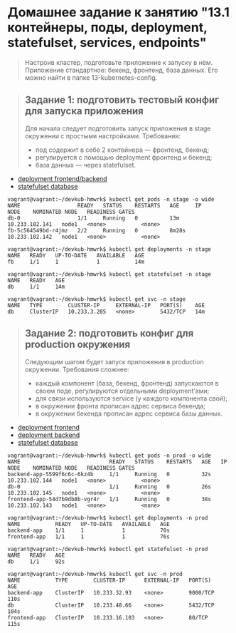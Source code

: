 # Домашнее задание к занятию "13.1 контейнеры, поды, deployment, statefulset, services, endpoints"
> Настроив кластер, подготовьте приложение к запуску в нём. Приложение стандартное: бекенд, фронтенд, база данных. Его можно найти в папке 13-kubernetes-config.

> ## Задание 1: подготовить тестовый конфиг для запуска приложения
> Для начала следует подготовить запуск приложения в stage окружении с простыми настройками. Требования:
> * под содержит в себе 2 контейнера — фронтенд, бекенд;
> * регулируется с помощью deployment фронтенд и бекенд;
> * база данных — через statefulset.

* [deployment frontend/backend](13-01/manifests/stage/fb.yaml)
* [statefulset database](13-01/manifests/stage/db.yaml)

```
vagrant@vagrant:~/devkub-hmwrk$ kubectl get pods -n stage -o wide
NAME                  READY   STATUS    RESTARTS   AGE     IP               NODE    NOMINATED NODE   READINESS GATES
db-0                  1/1     Running   0          13m     10.233.102.141   node1   <none>           <none>
fb-5c564549bd-r4jmz   2/2     Running   0          8m28s   10.233.102.142   node1   <none>           <none>

vagrant@vagrant:~/devkub-hmwrk$ kubectl get deployments -n stage
NAME   READY   UP-TO-DATE   AVAILABLE   AGE
fb     1/1     1            1           14m

vagrant@vagrant:~/devkub-hmwrk$ kubectl get statefulset -n stage
NAME   READY   AGE
db     1/1     14m

vagrant@vagrant:~/devkub-hmwrk$ kubectl get svc -n stage
NAME   TYPE        CLUSTER-IP     EXTERNAL-IP   PORT(S)    AGE
db     ClusterIP   10.233.3.205   <none>        5432/TCP   14m
```

> ## Задание 2: подготовить конфиг для production окружения
> Следующим шагом будет запуск приложения в production окружении. Требования сложнее:
> * каждый компонент (база, бекенд, фронтенд) запускаются в своем поде, регулируются отдельными deployment’ами;
> * для связи используются service (у каждого компонента свой);
> * в окружении фронта прописан адрес сервиса бекенда;
> * в окружении бекенда прописан адрес сервиса базы данных.

* [deployment frontend](13-01/manifests/prod/front.yaml)
* [deployment backend](13-01/manifests/prod/back.yaml)
* [statefulset database](13-01/manifests/prod/db.yaml)

```
vagrant@vagrant:~/devkub-hmwrk$ kubectl get pods -n prod -o wide
NAME                            READY   STATUS    RESTARTS   AGE   IP               NODE    NOMINATED NODE   READINESS GATES
backend-app-5599f6c6c-6kz4b     1/1     Running   0          32s   10.233.102.144   node1   <none>           <none>
db-0                            1/1     Running   0          26s   10.233.102.145   node1   <none>           <none>
frontend-app-54d7b9db8b-vgr4r   1/1     Running   0          38s   10.233.102.143   node1   <none>           <none>

vagrant@vagrant:~/devkub-hmwrk$ kubectl get deployments -n prod
NAME           READY   UP-TO-DATE   AVAILABLE   AGE
backend-app    1/1     1            1           70s
frontend-app   1/1     1            1           76s

vagrant@vagrant:~/devkub-hmwrk$ kubectl get statefulset -n prod
NAME   READY   AGE
db     1/1     92s

vagrant@vagrant:~/devkub-hmwrk$ kubectl get svc -n prod
NAME           TYPE        CLUSTER-IP      EXTERNAL-IP   PORT(S)    AGE
backend-app    ClusterIP   10.233.32.93    <none>        9000/TCP   110s
db             ClusterIP   10.233.48.66    <none>        5432/TCP   104s
frontend-app   ClusterIP   10.233.16.103   <none>        80/TCP     115s
```
